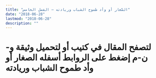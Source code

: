 ```yaml
---
title: "الصَّغار أو وأد طموح الشباب وريادته – الفصل الخامس"
date: "2018-06-28"
lastmod: "2018-06-28"
description: ""
---
```

# **لتصفح المقال في كتيب أو لتحميل وثيقة و-ن-م إضغط على الروابط أسفله** **الصغار أو وأد طموح الشباب وريادته**

###